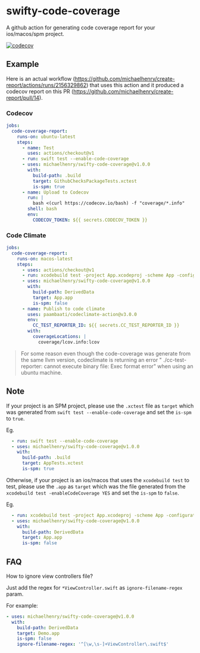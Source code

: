 # swifty-code-coverage

A github action for generating code coverage report for your ios/macos/spm project.

[![codecov](https://codecov.io/gh/michaelhenry/swifty-code-coverage/branch/main/graph/badge.svg?token=I7B7SJCM34)](https://codecov.io/gh/michaelhenry/swifty-code-coverage)

## Example

Here is an actual workflow (https://github.com/michaelhenry/create-report/actions/runs/2156329862) that uses this action and it produced a codecov report on this PR (https://github.com/michaelhenry/create-report/pull/14).

### Codecov

```yml
jobs:
  code-coverage-report:
    runs-on: ubuntu-latest
    steps:
      - name: Test
        uses: actions/checkout@v1
      - run: swift test --enable-code-coverage
      - uses: michaelhenry/swifty-code-coverage@v1.0.0
        with:
          build-path: .build
          target: GithubChecksPackageTests.xctest
          is-spm: true
      - name: Upload to Codecov
        run: |
          bash <(curl https://codecov.io/bash) -f "coverage/*.info"
        shell: bash
        env:
          CODECOV_TOKEN: ${{ secrets.CODECOV_TOKEN }}
```

### Code Climate

```yml
jobs:
  code-coverage-report:
    runs-on: macos-latest
    steps:
      - uses: actions/checkout@v1
      - run: xcodebuild test -project App.xcodeproj -scheme App -configuration Debug -sdk iphonesimulator -destination 'platform=iOS Simulator,name=iPhone X,OS=13.0' -enableCodeCoverage YES -derivedDataPath DerivedData
      - uses: michaelhenry/swifty-code-coverage@v1.0.0
        with:
          build-path: DerivedData
          target: App.app
          is-spm: false
      - name: Publish to code climate
        uses: paambaati/codeclimate-action@v3.0.0
        env:
          CC_TEST_REPORTER_ID: ${{ secrets.CC_TEST_REPORTER_ID }}
        with:
          coverageLocations: |
            coverage/lcov.info:lcov
```

> For some reason even though the code-coverage was generate from the same llvm version, codeclimate is returning an error " ./cc-test-reporter: cannot execute binary file: Exec format error" when using an ubuntu machine.

## Note

If your project is an SPM project, please use the `.xctest` file as `target` which was generated from `swift test --enable-code-coverage` and set the `is-spm` to `true`.

Eg.

```yml
  - run: swift test --enable-code-coverage
  - uses: michaelhenry/swifty-code-coverage@v1.0.0
    with:
      build-path: .build
      target: AppTests.xctest
      is-spm: true
```

Otherwise, if your project is an ios/macos that uses the `xcodebuild test` to test, please use the `.app` as `target` which was the file generated from the `xcodebuild test -enableCodeCoverage YES`  and set the `is-spm` to `false`.

Eg.

```yml
  - run: xcodebuild test -project App.xcodeproj -scheme App -configuration Debug -sdk iphonesimulator -destination 'platform=iOS Simulator,name=iPhone X,OS=13.0' -enableCodeCoverage YES -derivedDataPath DerivedData
  - uses: michaelhenry/swifty-code-coverage@v1.0.0
    with:
      build-path: DerivedData
      target: App.app
      is-spm: false
```

## FAQ

How to ignore view controllers file?

Just add the regex for `*ViewController.swift` as `ignore-filename-regex` param.

For example:

```yml
- uses: michaelhenry/swifty-code-coverage@v1.0.0
  with:
    build-path: DerivedData
    target: Demo.app
    is-spm: false
    ignore-filename-regex: '^[\w,\s-]+ViewController\.swift$'
```
